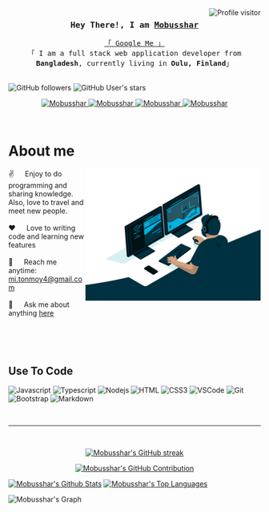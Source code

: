 <!--
<h2 align="center">
  Welcome to Mobusshar's World!
  <img src="https://media.giphy.com/media/hvRJCLFzcasrR4ia7z/giphy.gif" width="28">
</h2>
-->

<!--
<p align="center">
  <a href="https://github.com/Mobusshar"><img src="https://readme-typing-svg.herokuapp.com/?lines=Self%20Taught%20Programmer;Front%20End%20Developer;1.5%2B%20years%20of%20coding%20experience;Always%20learning%20new%20things&center=true&width=380&height=45"></a>
</p>

 -->


<a href="https://komarev.com/ghpvc/?username=Mobusshar">
  <img align="right" src="https://komarev.com/ghpvc/?username=Mobusshar&label=Visitors&color=0e75b6&style=flat" alt="Profile visitor" />
</a>


<!--[![wakatime](https://wakatime.com/badge/user/eebb3dd8-d9b2-40de-9b88-6fd6cac99dbc.svg)](https://wakatime.com/@eebb3dd8-d9b2-40de-9b88-6fd6cac99dbc)-->

<!-- Intro  -->
<h3 align="center">
        <samp> Hey There!, I am
                <b><a target="_blank" href="https://Mobusshar.com">Mobusshar</a></b>
        </samp>
</h3>


<p align="center"> 
  <samp>
    <a href="https://www.google.com/search?q=Mobusshar+Islam">「 Google Me 」</a>
    <br>
    「 I am a full stack web application developer from <b>Bangladesh</b>, currently living in <b>Oulu, Finland</b>」
    <br>
    <br>
  </samp>
</p>

![GitHub followers](https://img.shields.io/github/followers/mobusshar)
![GitHub User's stars](https://img.shields.io/github/stars/mobusshar)



<p align="center">
 <a href="https://Mobusshar.com" target="blank">
  <img src="https://img.shields.io/badge/Website-DC143C?style=for-the-badge&logo=medium&logoColor=white" alt="Mobusshar" />
 </a>
 <a href="https://linkedin.com/in/mobusshar" target="_blank">
  <img src="https://img.shields.io/badge/LinkedIn-0077B5?style=for-the-badge&logo=linkedin&logoColor=white" alt="Mobusshar"/>
 </a>
 <!-- <a href="https://dev.to/Mobusshar" target="_blank">
  <img src="https://img.shields.io/badge/dev.to-0A0A0A?style=for-the-badge&logo=dev.to&logoColor=white" alt="Mobusshar" />
 </a> 
 <a href="https://twitter.com/_Mobusshar" target="_blank">
  <img src="https://img.shields.io/badge/Twitter-1DA1F2?style=for-the-badge&logo=twitter&logoColor=white" />
 </a> -->
 <a href="https://instagram.com/mobusshar_tonmoy" target="_blank">
  <img src="https://img.shields.io/badge/Instagram-fe4164?style=for-the-badge&logo=instagram&logoColor=white" alt="Mobusshar" />
 </a> 
 <a href="https://facebook.com/mobusshar" target="_blank">
  <img src="https://img.shields.io/badge/Facebook-20BEFF?&style=for-the-badge&logo=facebook&logoColor=white" alt="Mobusshar"  />
  </a> 
</p>
<br />

<!-- About Section -->
 # About me
 
<p>
 <img align="right" width="350" src="/assets/mobusshar.gif" alt="Coding gif" />
  
 ✌️ &emsp; Enjoy to do programming and sharing knowledge. Also, love to travel and meet new people. <br/><br/>
 ❤️ &emsp; Love to writing code and learning new features<br/><br/>
 📧 &emsp; Reach me anytime: mi.tonmoy4@gmail.com<br/><br/>
 💬 &emsp; Ask me about anything [here](https://github.com/Mobusshar/Mobusshar/issues)

</p>

<br/>
<br/>
<br/>

## Use To Code

![Javascript](https://img.shields.io/badge/Javascript-F0DB4F?style=for-the-badge&labelColor=black&logo=javascript&logoColor=F0DB4F)
![Typescript](https://img.shields.io/badge/Typescript-007acc?style=for-the-badge&labelColor=black&logo=typescript&logoColor=007acc)
![Nodejs](https://img.shields.io/badge/Nodejs-3C873A?style=for-the-badge&labelColor=black&logo=node.js&logoColor=3C873A)
![HTML](https://img.shields.io/badge/HTML5-E34F26?style=for-the-badge&logo=html5&logoColor=white)
![CSS3](https://img.shields.io/badge/CSS3-1572B6?style=for-the-badge&logo=css3&logoColor=white)
![VSCode](https://img.shields.io/badge/Visual_Studio-0078d7?style=for-the-badge&logo=visual%20studio&logoColor=white)
![Git](https://img.shields.io/badge/Git-F05032?style=for-the-badge&logo=git&logoColor=white)
![Bootstrap](https://img.shields.io/badge/Bootstrap-563D7C?style=for-the-badge&logo=bootstrap&logoColor=white)
![Markdown](https://img.shields.io/badge/Markdown-000000?style=for-the-badge&logo=markdown&logoColor=white)
<!--![React](https://img.shields.io/badge/-React-61DBFB?style=for-the-badge&labelColor=black&logo=react&logoColor=61DBFB) -->
<!--![React Native](https://img.shields.io/badge/React_Native-20232A?style=for-the-badge&logo=react&logoColor=61DAFB)-->
<!--![Next.js](https://img.shields.io/badge/next.js-000000?style=for-the-badge&logo=nextdotjs&logoColor=white)-->
<!--![Express.js](https://img.shields.io/badge/Express.js-000000?style=for-the-badge&logo=express&logoColor=white)-->
<!--![MongoDB](https://img.shields.io/badge/MongoDB-4EA94B?style=for-the-badge&logo=mongodb&logoColor=white)-->
<!-- ![SASS Badge](https://img.shields.io/badge/Sass-CC6699?style=for-the-badge&logo=sass&logoColor=white) -->
<!--![Ant-Design](https://img.shields.io/badge/AntDesign-0170FE?style=for-the-badge&logo=antdesign&logoColor=white) -->
<!--![Tailwind](https://img.shields.io/badge/Tailwind_CSS-092749?style=for-the-badge&logo=tailwindcss&logoColor=06B6D4&labelColor=000000) -->
<!--![Strapi](https://img.shields.io/badge/strapi-2E7EEA?style=for-the-badge&logo=strapi&logoColor=white) -->
<!--![Redux](https://img.shields.io/badge/Redux-593D88?style=for-the-badge&logo=redux&logoColor=white) -->
<!--![React Query](https://img.shields.io/badge/-React_Query-FF4154?style=for-the-badge&logo=react%20query&logoColor=white) -->


<br/>
<!--
## Top Open Source -
[![iTasks](https://github-readme-stats.vercel.app/api/pin/?username=Mobusshar&repo=itasks&border_color=7F3FBF&bg_color=0D1117&title_color=C9D1D9&text_color=8B949E&icon_color=7F3FBF)](https://github.com/Mobusshar/itasks)
[![urFolio](https://github-readme-stats.vercel.app/api/pin/?username=Mobusshar&repo=urfolio&border_color=7F3FBF&bg_color=0D1117&title_color=C9D1D9&text_color=8B949E&icon_color=7F3FBF)](https://github.com/Mobusshar/urfolio)
[![Web Projects](https://github-readme-stats.vercel.app/api/pin/?username=Mobusshar&repo=web-projects&border_color=7F3FBF&bg_color=0D1117&title_color=C9D1D9&text_color=8B949E&icon_color=7F3FBF)](https://github.com/Mobusshar/web-projects)
[![Mobusshar Readme](https://github-readme-stats.vercel.app/api/pin/?username=Mobusshar&repo=Mobusshar&border_color=7F3FBF&bg_color=0D1117&title_color=C9D1D9&text_color=8B949E&icon_color=7F3FBF)](https://github.com/Mobusshar/Mobusshar)

<p align="left">
  <a href="https://github.com/Mobusshar?tab=repositories" target="_blank"><img alt="All Repositories" title="All Repositories" src="https://img.shields.io/badge/-All%20Repos-2962FF?style=for-the-badge&logo=koding&logoColor=white"/></a>
</p>

<br/>
-->
<hr/>
<br/>

<p align="center">
  <a href="https://github.com/Mobusshar">
    <img src="https://github-readme-streak-stats.herokuapp.com/?user=Mobusshar&theme=radical&border=7F3FBF&background=0D1117" alt="Mobusshar's GitHub streak"/>
  </a>
</p>

<p align="center">
  <a href="https://github.com/Mobusshar">
    <img src="https://github-profile-summary-cards.vercel.app/api/cards/profile-details?username=Mobusshar&theme=radical" alt="Mobusshar's GitHub Contribution"/>
  </a>
</p>

<a> 
    <a href="https://github.com/Mobusshar"><img alt="Mobusshar's Github Stats" src="https://denvercoder1-github-readme-stats.vercel.app/api?username=Mobusshar&show_icons=true&count_private=true&theme=react&border_color=7F3FBF&bg_color=0D1117&title_color=F85D7F&icon_color=F8D866" height="192px" width="49.5%"/></a>
  <a href="https://github.com/Mobusshar"><img alt="Mobusshar's Top Languages" src="https://denvercoder1-github-readme-stats.vercel.app/api/top-langs/?username=Mobusshar&langs_count=8&layout=compact&theme=react&border_color=7F3FBF&bg_color=0D1117&title_color=F85D7F&icon_color=F8D866" height="192px" width="49.5%"/></a>
  <br/>
</a>


![Mobusshar's Graph](https://github-readme-activity-graph.vercel.app/graph?username=Mobusshar&custom_title=Mobusshar's%20GitHub%20Activity%20Graph&bg_color=0D1117&color=7F3FBF&line=7F3FBF&point=7F3FBF&area_color=FFFFFF&title_color=FFFFFF&area=true)
